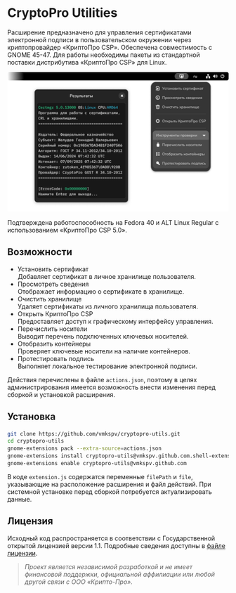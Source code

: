 # CryptoPro Utilities

Расширение предназначено для управления сертификатами электронной подписи
в пользовательском окружении через криптопровайдер «КриптоПро CSP». Обеспечена
совместимость с GNOME 45-47. Для работы необходимы пакеты из стандартной
поставки дистрибутива «КриптоПро CSP» для Linux.

<img src="preview.png" width="720" title="Демонстрация интерфейса">

Подтверждена работоспособность на Fedora 40 и ALT Linux Regular c использованием
«КриптоПро CSP 5.0».

## Возможности

* Установить сертификат  
Добавляет сертификат в личное хранилище пользователя.
* Просмотреть сведения  
Отображает информацию о сертификате в хранилище.
* Очистить хранилище  
Удаляет сертификаты из личного хранилища пользователя.
* Открыть КриптоПро CSP  
Предоставляет доступ к графическому интерфейсу управления.
* Перечислить носители  
Выводит перечень подключенных ключевых носителей.
* Отобразить контейнеры  
Проверяет ключевые носители на наличие контейнеров.
* Протестировать подпись  
Выполняет локальное тестирование электронной подписи.

Действия перечислены в файле `actions.json`, поэтому в целях администрирования
имеется возможность внести изменения перед сборкой и установкой расширения.

## Установка

```sh
git clone https://github.com/vmkspv/cryptopro-utils.git
cd cryptopro-utils
gnome-extensions pack --extra-source=actions.json
gnome-extensions install cryptopro-utils@vmkspv.github.com.shell-extension.zip
gnome-extensions enable cryptopro-utils@vmkspv.github.com
```

В коде `extension.js` содержатся переменные `filePath` и `file`, указывающие
на расположение расширения и файл действий. При системной установке перед
сборкой потребуется актуализировать данные.

## Лицензия

Исходный код распространяется в соответствии с Государственной открытой лицензией
версии 1.1. Подробные сведения доступны в [файле лицензии](LICENSE).

> *Проект является независимой разработкой и не имеет финансовой поддержки,
официальной аффилиации или любой другой связи с ООО «Крипто-Про».*
